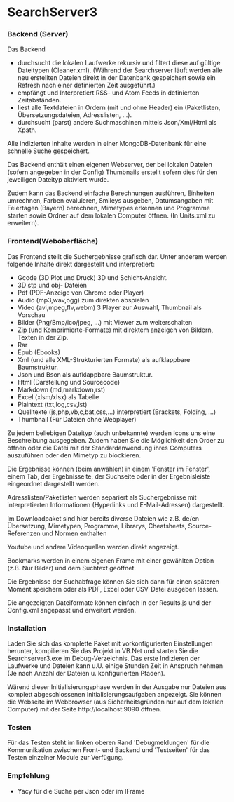 SearchServer3
========================

### Backend (Server)

Das Backend 
- durchsucht die lokalen Laufwerke rekursiv und filtert diese auf gültige Dateitypen (Cleaner.xml).
  (Während der Searchserver läuft werden alle neu erstellten Dateien direkt in der Datenbank gespeichert
  sowie ein Refresh nach einer definierten Zeit ausgeführt.)
- empfängt und Interpretiert RSS- und Atom Feeds in definierten Zeitabständen.
- liest alle Textdateien in Ordern (mit und ohne Header) ein (Paketlisten, Übersetzungsdateien, Adresslisten, ...).
- durchsucht (parst) andere Suchmaschinen mittels Json/Xml/Html als Xpath.

Alle indizierten Inhalte werden in einer MongoDB-Datenbank für eine schnelle Suche gespeichert.

Das Backend enthält einen eigenen Webserver, der bei lokalen Dateien (sofern
angegeben in der Config) Thumbnails erstellt sofern dies für den jeweiligen Dateityp aktiviert wurde.

Zudem kann das Backend einfache Berechnungen ausführen, Einheiten umrechnen, Farben evaluieren,
Smileys ausgeben, Datumsangaben mit Feiertagen (Bayern) berechnen, Mimetypes erkennen und Programme 
starten sowie Ordner auf dem lokalen Computer öffnen. (In Units.xml zu erweitern).

### Frontend(Weboberfläche)

Das Frontend stellt die Suchergebnisse grafisch dar.
Unter anderem werden folgende Inhalte direkt dargestellt und interpretiert:
- Gcode (3D Plot und Druck) 3D und Schicht-Ansicht.
- 3D stp und obj- Dateien 
- Pdf (PDF-Anzeige von Chrome oder Player)
- Audio (mp3,wav,ogg) zum direkten abspielen
- Video (avi,mpeg,flv,webm) 3 Player zur Auswahl, Thumbnail als Vorschau
- Bilder (Png/Bmp/ico/jpeg, ...) mit Viewer zum weiterschalten
- Zip (und Komprimierte-Formate) mit direktem anzeigen von Bildern, Texten in der Zip.
- Rar
- Epub (Ebooks)
- Xml (und alle XML-Strukturierten Formate) als aufklappbare Baumstruktur.
- Json und Bson als aufklappbare Baumstruktur.
- Html (Darstellung und Sourcecode)
- Markdown (md,markdown,rst)
- Excel (xlsm/xlsx) als Tabelle
- Plaintext (txt,log,csv,lst)
- Quelltexte (js,php,vb,c,bat,css,...) interpretiert (Brackets, Folding, ...)
- Thumbnail (Für Dateien ohne Webplayer)

Zu jedem beliebigen Dateityp (auch unbekannte) werden Icons uns eine Beschreibung ausgegeben.
Zudem haben Sie die Möglichkeit den Order zu öffnen oder die Datei mit der Standardanwendung 
ihres Computers auszuführen oder den Mimetyp zu blockieren.

Die Ergebnisse können (beim anwählen) in einem 'Fenster im Fenster', einem Tab, der Ergebnisseite, 
der Suchseite oder in der Ergebnisleiste eingeordnet dargestellt werden.

Adresslisten/Paketlisten werden separiert als Suchergebnisse mit interpretierten 
Informationen (Hyperlinks und E-Mail-Adressen) dargestellt. 

Im Downloadpaket sind hier bereits diverse Dateien wie z.B. 
de/en Übersetzung, Mimetypen, Programme, Librarys, Cheatsheets, 
Source-Referenzen und Normen enthalten

Youtube und andere Videoquellen werden direkt angezeigt.

Bookmarks werden in einem eigenen Frame mit einer gewählten Option
(z.B. Nur Bilder) und dem Suchtext geöffnet.

Die Ergebnisse der Suchabfrage können Sie sich dann für einen späteren Moment
speichern oder als PDF, Excel oder CSV-Datei ausgeben lassen.

Die angezeigten Dateiformate können einfach in der Results.js und der Config.xml
angepasst und erweitert werden. 

### Installation

Laden Sie sich das komplette Paket mit vorkonfigurierten Einstellungen
herunter, kompilieren Sie das Projekt in VB.Net und starten Sie die Searchserver3.exe
im Debug-Verzeichnis. Das erste Indizieren der Laufwerke und Dateien kann u.U. einige
Stunden Zeit in Anspruch nehmen (Je nach Anzahl der Dateien u. konfigurierten Pfaden). 

Wärend dieser Initialisierungsphase werden in der Ausgabe nur Dateien aus komplett abgeschlossenen
Initialisierungsaufgaben angezeigt.
Sie können die Webseite im Webbrowser (aus Sicherheitsgründen nur auf dem lokalen Computer) 
mit der Seite http://localhost:9090 öffnen.

### Testen

Für das Testen steht im linken oberen Rand 'Debugmeldungen' für die Kommunikation zwischen Front- und
Backend und 'Testseiten' für das Testen einzelner Module zur Verfügung.

### Empfehlung
- Yacy für die Suche per Json oder im IFrame
